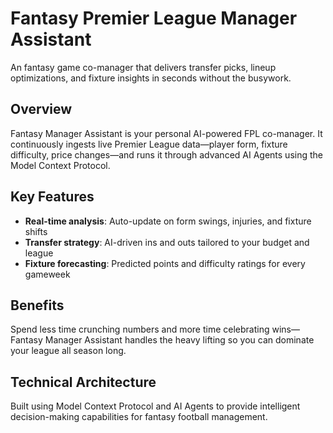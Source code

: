 # Fantasy Premier League Manager Assistant

An fantasy game co-manager that delivers transfer picks, lineup optimizations, and fixture insights in seconds without the busywork.

## Overview

Fantasy Manager Assistant is your personal AI-powered FPL co-manager. It continuously ingests live Premier League data—player form, fixture difficulty, price changes—and runs it through advanced AI Agents using the Model Context Protocol.

## Key Features

- **Real-time analysis**: Auto-update on form swings, injuries, and fixture shifts
- **Transfer strategy**: AI-driven ins and outs tailored to your budget and league
- **Fixture forecasting**: Predicted points and difficulty ratings for every gameweek

## Benefits

Spend less time crunching numbers and more time celebrating wins—Fantasy Manager Assistant handles the heavy lifting so you can dominate your league all season long.

## Technical Architecture

Built using Model Context Protocol and AI Agents to provide intelligent decision-making capabilities for fantasy football management.
